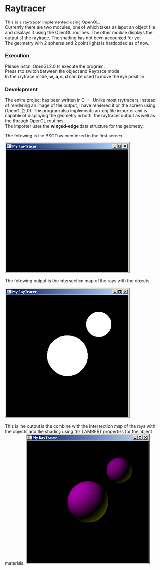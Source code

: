 # Raytracer

This is a raytracer implemented using OpenGL.  
Currently there are two modules, one of which takes as input an object file and displays it using the OpenGL routines. The other module displays the output of the raytrace. The shading has not been accounted for yet.  
The geometry with 2 spheres and 2 point lights is hardcoded as of now.  

### Execution

Please install OpenGL2.0 to execute the program.  
Press **r** to switch between the object and Raytrace mode.  
In the raytrace mode, **w**, **a**, **s**, **d** can be used to move the eye position.  

### Development

The entire project has been written in C++. Unlike most raytracers, instead of rendering an image of the output, I have rendered it on the screen using OpenGL(2.0). The program also implements an .obj file importer and is capable of displaying the geometry in both, the raytracer output as well as the through OpenGL routines.  
The importer uses the **winged-edge** data structure for the geometry.

The following is the BSOD as mentioned in the first screen.

![BSOD](./img/bsod.png)

The following output is the intersection map of the rays with the objects.

![Intersection Map](./img/first.png)

This is the output is the combine with the intersection map of the rays with the objects and the shading using the LAMBERT properties for the object materials.
![Final Output](./img/second.png)

